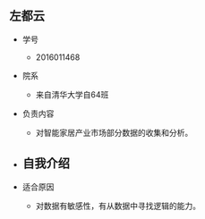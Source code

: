 ## 左都云

- 学号
  - 2016011468

- 院系
  - 来自清华大学自64班
- 负责内容
  - 对智能家居产业市场部分数据的收集和分析。
- 自我介绍
  - 
- 适合原因
  - 对数据有敏感性，有从数据中寻找逻辑的能力。

